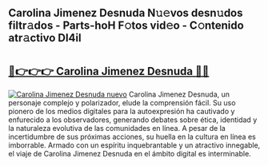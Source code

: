## Carolina Jimenez Desnuda N𝚞𝚎vos desn𝚞dos filtr𝚊dos - Parts-hoH F𝚘tos vid𝚎o - C𝚘ntenido atr𝚊ctivo DI4il

# <h2><a href="http://mb10p0.tromn.icu/?c=Carolina+Jimenez+Desnuda">🔗👉👉👉 Carolina Jimenez Desnuda 🔗🔗</a></h2>

[![Carolina Jimenez Desnuda nuevo](https://i.imgur.com/pEAQMta.gif)](http://mb10p0.tromn.icu/?c=Carolina+Jimenez+Desnuda)
Carolina Jimenez Desnuda, un personaje complejo y polarizador, elude la comprensión fácil. Su uso pionero de los medios digitales para la autoexpresión ha cautivado y enfurecido a los observadores, generando debates sobre ética, identidad y la naturaleza evolutiva de las comunidades en línea. A pesar de la incertidumbre de sus próximas acciones, su huella en la cultura en línea es imborrable. Armado con un espíritu inquebrantable y un atractivo innegable, el viaje de Carolina Jimenez Desnuda en el ámbito digital es interminable.
